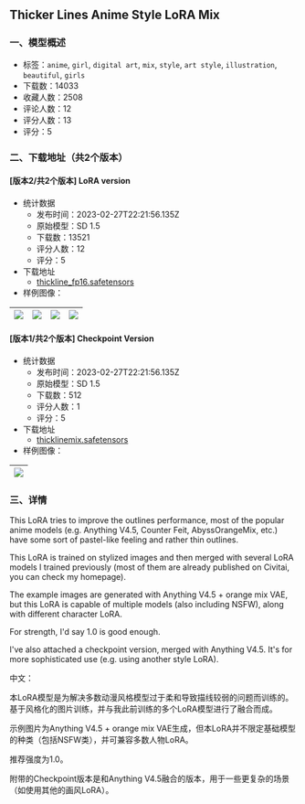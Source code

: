 ## Thicker Lines Anime Style LoRA Mix
### 一、模型概述

- 标签：`anime`, `girl`, `digital art`, `mix`, `style`, `art style`, `illustration`, `beautiful`, `girls`
- 下载数：14033
- 收藏人数：2508
- 评论人数：12
- 评分人数：13
- 评分：5

### 二、下载地址（共2个版本）

#### [版本2/共2个版本] LoRA version

- 统计数据
  - 发布时间：2023-02-27T22:21:56.135Z
  - 原始模型：SD 1.5
  - 下载数：13521
  - 评分人数：12
  - 评分：5
- 下载地址
  - [thickline_fp16.safetensors](https://civitai.com/api/download/models/16368)
- 样例图像：

| <img src="https://image.civitai.com/xG1nkqKTMzGDvpLrqFT7WA/3e0a6f8b-222c-4393-38ae-440e5768c300/width=450/165044.jpeg" /> | <img src="https://image.civitai.com/xG1nkqKTMzGDvpLrqFT7WA/7eecac65-1340-4423-3732-ad0448eddc00/width=450/165051.jpeg" /> | <img src="https://image.civitai.com/xG1nkqKTMzGDvpLrqFT7WA/0d827595-7999-4407-6078-f84913d49f00/width=450/165052.jpeg" /> | <img src="https://image.civitai.com/xG1nkqKTMzGDvpLrqFT7WA/30282aee-3f78-425f-1f7f-cc2cd0c15e00/width=450/165149.jpeg" /> |
| ---- | ---- | ---- | ---- |

#### [版本1/共2个版本] Checkpoint Version

- 统计数据
  - 发布时间：2023-02-27T22:21:56.135Z
  - 原始模型：SD 1.5
  - 下载数：512
  - 评分人数：1
  - 评分：5
- 下载地址
  - [thicklinemix.safetensors](https://civitai.com/api/download/models/16379)
- 样例图像：

| <img src="https://image.civitai.com/xG1nkqKTMzGDvpLrqFT7WA/530884be-d593-463b-4353-bb34700b0600/width=450/165179.jpeg" /> |
| ---- |


### 三、详情
<p>This LoRA tries to improve the outlines performance, most of the popular anime models (e.g. Anything V4.5, Counter Feit, AbyssOrangeMix, etc.) have some sort of pastel-like feeling and rather thin outlines.</p><p>This LoRA is trained on stylized images and then merged with several LoRA models I trained previously (most of them are already published on Civitai, you can check my homepage).</p><p>The example images are generated with Anything V4.5 + orange mix VAE, but this LoRA is capable of multiple models (also including NSFW), along with different character LoRA.</p><p>For strength, I'd say 1.0 is good enough.</p><p>I've also attached a checkpoint version, merged with Anything V4.5. It's for more sophisticated use (e.g. using another style LoRA).</p><p>中文：</p><p>本LoRA模型是为解决多数动漫风格模型过于柔和导致描线较弱的问题而训练的。基于风格化的图片训练，并与我此前训练的多个LoRA模型进行了融合而成。</p><p>示例图片为Anything V4.5 + orange mix VAE生成，但本LoRA并不限定基础模型的种类（包括NSFW类），并可兼容多数人物LoRA。</p><p>推荐强度为1.0。</p><p>附带的Checkpoint版本是和Anything V4.5融合的版本，用于一些更复杂的场景（如使用其他的画风LoRA）。</p>